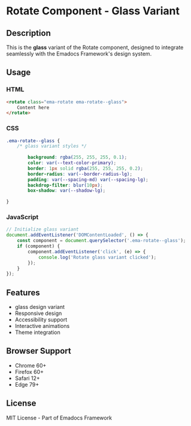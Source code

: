 # Rotate Component - Glass Variant

## Description
This is the **glass** variant of the Rotate component, designed to integrate seamlessly with the Emadocs Framework's design system.

## Usage

### HTML
```html
<rotate class="ema-rotate ema-rotate--glass">
    Content here
</rotate>
```

### CSS
```css
.ema-rotate--glass {
    /* glass variant styles */
    
        background: rgba(255, 255, 255, 0.1);
        color: var(--text-color-primary);
        border: 1px solid rgba(255, 255, 255, 0.2);
        border-radius: var(--border-radius-lg);
        padding: var(--spacing-md) var(--spacing-lg);
        backdrop-filter: blur(10px);
        box-shadow: var(--shadow-lg);
    
}
```

### JavaScript
```javascript
// Initialize glass variant
document.addEventListener('DOMContentLoaded', () => {
    const component = document.querySelector('.ema-rotate--glass');
    if (component) {
        component.addEventListener('click', (e) => {
            console.log('Rotate glass variant clicked');
        });
    }
});
```

## Features
- glass design variant
- Responsive design
- Accessibility support
- Interactive animations
- Theme integration

## Browser Support
- Chrome 60+
- Firefox 60+
- Safari 12+
- Edge 79+

## License
MIT License - Part of Emadocs Framework
